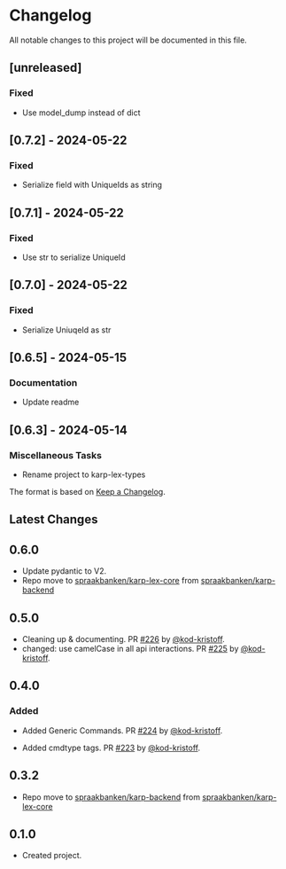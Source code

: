 # Changelog

All notable changes to this project will be documented in this file.

## [unreleased]

### Fixed

- Use model_dump instead of dict

## [0.7.2] - 2024-05-22

### Fixed

- Serialize field with UniqueIds as string

## [0.7.1] - 2024-05-22

### Fixed

- Use str to serialize UniqueId

## [0.7.0] - 2024-05-22

### Fixed

- Serialize UniuqeId as str

## [0.6.5] - 2024-05-15

### Documentation

- Update readme

## [0.6.3] - 2024-05-14

### Miscellaneous Tasks

- Rename project to karp-lex-types

The format is based on [Keep a Changelog](https://keepachangelog.com/en/1.0.0/).

## Latest Changes

## 0.6.0

- Update pydantic to V2.
- Repo move to [spraakbanken/karp-lex-core](https://github/spraakbanken/karp-lex-core) from [spraakbanken/karp-backend](https://github/spraakbanken/karp-backend)

## 0.5.0

- Cleaning up & documenting. PR [#226](https://github.com/spraakbanken/karp-backend/pull/226) by [@kod-kristoff](https://github.com/kod-kristoff).
- changed: use camelCase in all api interactions. PR [#225](https://github.com/spraakbanken/karp-backend/pull/225) by [@kod-kristoff](https://github.com/kod-kristoff).

## 0.4.0

### Added

- Added Generic Commands. PR [#224](https://github.com/spraakbanken/karp-backend/pull/224) by [@kod-kristoff](https://github.com/kod-kristoff).

- Added cmdtype tags. PR [#223](https://github.com/spraakbanken/karp-backend/pull/223) by [@kod-kristoff](https://github.com/kod-kristoff).

## 0.3.2

- Repo move to [spraakbanken/karp-backend](https://github/spraakbanken/karp-backend) from [spraakbanken/karp-lex-core](https://github/spraakbanken/karp-lex-core)

## 0.1.0

- Created project.
